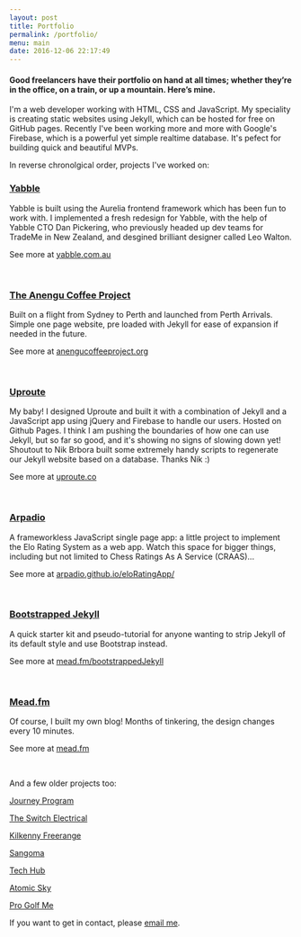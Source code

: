 ```yaml
---
layout: post
title: Portfolio
permalink: /portfolio/
menu: main
date: 2016-12-06 22:17:49
---
```


#### Good freelancers have their portfolio on hand at all times; whether they’re in the office, on a train, or up a mountain. Here’s mine.

I'm a web developer working with HTML, CSS and JavaScript. My speciality is creating static websites using Jekyll, which can be hosted for free on GitHub pages. Recently I've been working more and more with Google's Firebase, which is a powerful yet simple realtime database. It's pefect for building quick and beautiful MVPs.

In reverse chronolgical order, projects I've worked on:

### [Yabble](https://www.yabble.com.au) <br />
Yabble is built using the Aurelia frontend framework which has been fun to work with. I implemented a fresh redesign for Yabble, with the help of Yabble CTO Dan Pickering, who previously headed up dev teams for TradeMe in New Zealand, and desgined brilliant designer called Leo Walton.

See more at [yabble.com.au](https://www.yabble.com.au)

<br />

### [The Anengu Coffee Project](http://anengucoffeeproject.org) <br />
Built on a flight from Sydney to Perth and launched from Perth Arrivals. Simple one page website, pre loaded with Jekyll for ease of expansion if needed in the future.

See more at [anengucoffeeproject.org](http://anengucoffeeproject.org)

<br />

### [Uproute](http://uproute.co) <br />
My baby! I designed Uproute and built it with a combination of Jekyll and a JavaScript app using jQuery and Firebase to handle our users. Hosted on Github Pages. I think I am pushing the boundaries of how one can use Jekyll, but so far so good, and it's showing no signs of slowing down yet! Shoutout to Nik Brbora built some extremely handy scripts to regenerate our Jekyll website based on a database. Thanks Nik :)

See more at [uproute.co](http://uproute.co)

<br />

### [Arpadio](https://arpadio.github.io/eloRatingApp/) <br />
A frameworkless JavaScript single page app: a little project to implement the Elo Rating System as a web app. Watch this space for bigger things, including but not limited to Chess Ratings As A Service (CRAAS)...

See more at [arpadio.github.io/eloRatingApp/](https://arpadio.github.io/eloRatingApp/)

<br />

### [Bootstrapped Jekyll](http://mead.fm/bootstrappedJekyll) <br />
A quick starter kit and pseudo-tutorial for anyone wanting to strip Jekyll of its default style and use Bootstrap instead.

See more at [mead.fm/bootstrappedJekyll](http://mead.fm/bootstrappedJekyll)

<br />

### [Mead.fm](http://mead.fm) <br />
Of course, I built my own blog! Months of tinkering, the design changes every 10 minutes.

See more at [mead.fm](http://mead.fm/)

<br />

And a few older projects too:

[Journey Program](http://journeyprogram.com.au)

[The Switch Electrical](http://theswitchelectrical.com.au)

[Kilkenny Freerange](http://kilkennyfreerange.ie)

[Sangoma](http://sangoma.com.au)

[Tech Hub](http://techhub.io)

[Atomic Sky](http://atomicsky.com.au)

[Pro Golf Me](http://progolfme.com)

If you want to get in contact, please <a href="mailto:{{ site.email }}">email me</a>.
